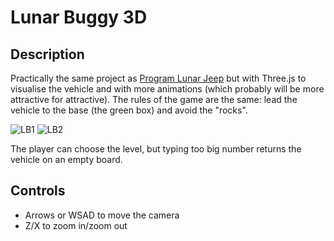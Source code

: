 # Lunar Buggy 3D

## Description
Practically the same project as [Program Lunar Jeep](https://github.com/Pdzoc/Program-Lunar-Jeep) but with Three.js to visualise the vehicle and with more animations (which probably will be more attractive for attractive). The rules of the game are the same: lead the vehicle to the base (the green box) and avoid the "rocks".

![LB1](https://user-images.githubusercontent.com/71113600/221395901-ea653326-de06-461b-8580-7797a0df22f7.png)
![LB2](https://user-images.githubusercontent.com/71113600/221395908-341520b8-9e77-4662-848a-afb294dafd1c.png)


The player can choose the level, but typing too big number returns the vehicle on an empty board.

## Controls
- Arrows or WSAD to move the camera
- Z/X to zoom in/zoom out
